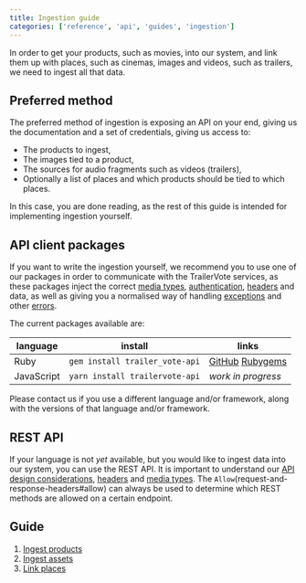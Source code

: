 ```yaml
---
title: Ingestion guide
categories: ['reference', 'api', 'guides', 'ingestion']
---
```


In order to get your products, such as movies, into our system, and link them up with places, such as cinemas, images and videos, such as trailers, we need to ingest all that data.

## Preferred method

The preferred method of ingestion is exposing an API on your end, giving us the documentation and a set of credentials, giving us access to:

- The products to ingest,
- The images tied to a product,
- The sources for audio fragments such as videos (trailers),
- Optionally a list of places and which products should be tied to which places.

In this case, you are done reading, as the rest of this guide is intended for implementing ingestion yourself.

## API client packages

If you want to write the ingestion yourself, we recommend you to use one of our packages in order to communicate with the TrailerVote services, as these packages inject the correct [media types](media-types), [authentication](authentication), [headers](request-and-response-headers) and data, as well as giving you a normalised way of handling [exceptions](media-type-errors) and other [errors](media-type-errors).

The current packages available are:

| language | install | links |
|----------|---------|-------|
| Ruby | `gem install trailer_vote-api` | [GitHub](https://github.com/TrailerVote/trailer_vote-api) [Rubygems](https://rubygems.org/trailer_vote-api) |
| JavaScript | `yarn install trailervote-api` | _work in progress_ |

Please contact us if you use a different language and/or framework, along with the versions of that language and/or framework.

## REST API

If your language is not _yet_ available, but you would like to ingest data into our system, you can use the REST API. It is important to understand our [API design considerations](/api/reference), [headers](request-and-response-headers) and [media types](media-types). The `Allow`(request-and-response-headers#allow) can always be used to determine which REST methods are allowed on a certain endpoint.

## Guide

1. [Ingest products](ingest-products)
2. [Ingest assets](ingest-assets)
3. [Link places](ingest-link-locations)
